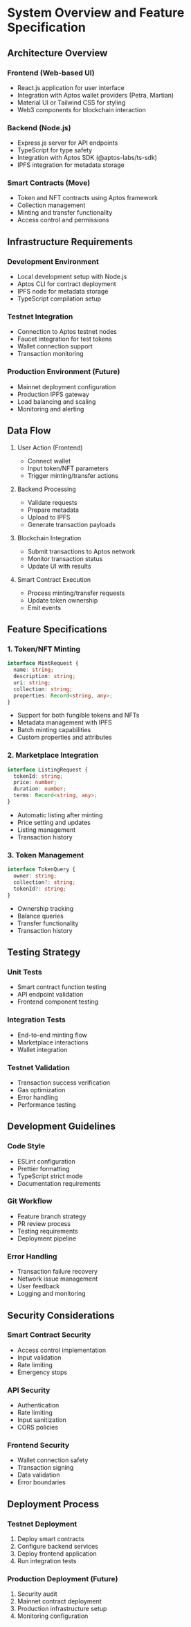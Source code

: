 # System Overview and Feature Specification

## Architecture Overview

### Frontend (Web-based UI)
- React.js application for user interface
- Integration with Aptos wallet providers (Petra, Martian)
- Material UI or Tailwind CSS for styling
- Web3 components for blockchain interaction

### Backend (Node.js)
- Express.js server for API endpoints
- TypeScript for type safety
- Integration with Aptos SDK (@aptos-labs/ts-sdk)
- IPFS integration for metadata storage

### Smart Contracts (Move)
- Token and NFT contracts using Aptos framework
- Collection management
- Minting and transfer functionality
- Access control and permissions

## Infrastructure Requirements

### Development Environment
- Local development setup with Node.js
- Aptos CLI for contract deployment
- IPFS node for metadata storage
- TypeScript compilation setup

### Testnet Integration
- Connection to Aptos testnet nodes
- Faucet integration for test tokens
- Wallet connection support
- Transaction monitoring

### Production Environment (Future)
- Mainnet deployment configuration
- Production IPFS gateway
- Load balancing and scaling
- Monitoring and alerting

## Data Flow

1. User Action (Frontend)
   - Connect wallet
   - Input token/NFT parameters
   - Trigger minting/transfer actions

2. Backend Processing
   - Validate requests
   - Prepare metadata
   - Upload to IPFS
   - Generate transaction payloads

3. Blockchain Integration
   - Submit transactions to Aptos network
   - Monitor transaction status
   - Update UI with results

4. Smart Contract Execution
   - Process minting/transfer requests
   - Update token ownership
   - Emit events

## Feature Specifications

### 1. Token/NFT Minting
```typescript
interface MintRequest {
  name: string;
  description: string;
  uri: string;
  collection: string;
  properties: Record<string, any>;
}
```
- Support for both fungible tokens and NFTs
- Metadata management with IPFS
- Batch minting capabilities
- Custom properties and attributes

### 2. Marketplace Integration
```typescript
interface ListingRequest {
  tokenId: string;
  price: number;
  duration: number;
  terms: Record<string, any>;
}
```
- Automatic listing after minting
- Price setting and updates
- Listing management
- Transaction history

### 3. Token Management
```typescript
interface TokenQuery {
  owner: string;
  collection?: string;
  tokenId?: string;
}
```
- Ownership tracking
- Balance queries
- Transfer functionality
- Transaction history

## Testing Strategy

### Unit Tests
- Smart contract function testing
- API endpoint validation
- Frontend component testing

### Integration Tests
- End-to-end minting flow
- Marketplace interactions
- Wallet integration

### Testnet Validation
- Transaction success verification
- Gas optimization
- Error handling
- Performance testing

## Development Guidelines

### Code Style
- ESLint configuration
- Prettier formatting
- TypeScript strict mode
- Documentation requirements

### Git Workflow
- Feature branch strategy
- PR review process
- Testing requirements
- Deployment pipeline

### Error Handling
- Transaction failure recovery
- Network issue management
- User feedback
- Logging and monitoring

## Security Considerations

### Smart Contract Security
- Access control implementation
- Input validation
- Rate limiting
- Emergency stops

### API Security
- Authentication
- Rate limiting
- Input sanitization
- CORS policies

### Frontend Security
- Wallet connection safety
- Transaction signing
- Data validation
- Error boundaries

## Deployment Process

### Testnet Deployment
1. Deploy smart contracts
2. Configure backend services
3. Deploy frontend application
4. Run integration tests

### Production Deployment (Future)
1. Security audit
2. Mainnet contract deployment
3. Production infrastructure setup
4. Monitoring configuration
